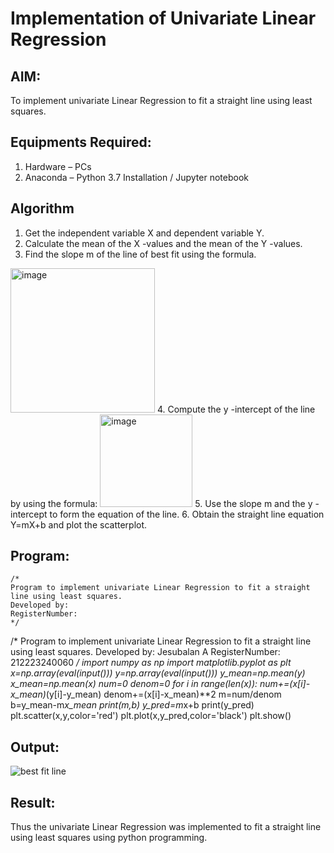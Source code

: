 # Implementation of Univariate Linear Regression
## AIM:
To implement univariate Linear Regression to fit a straight line using least squares.

## Equipments Required:
1. Hardware – PCs
2. Anaconda – Python 3.7 Installation / Jupyter notebook

## Algorithm
1. Get the independent variable X and dependent variable Y.
2. Calculate the mean of the X -values and the mean of the Y -values.
3. Find the slope m of the line of best fit using the formula. 
<img width="231" alt="image" src="https://user-images.githubusercontent.com/93026020/192078527-b3b5ee3e-992f-46c4-865b-3b7ce4ac54ad.png">
4. Compute the y -intercept of the line by using the formula:
<img width="148" alt="image" src="https://user-images.githubusercontent.com/93026020/192078545-79d70b90-7e9d-4b85-9f8b-9d7548a4c5a4.png">
5. Use the slope m and the y -intercept to form the equation of the line.
6. Obtain the straight line equation Y=mX+b and plot the scatterplot.

## Program:
```
/*
Program to implement univariate Linear Regression to fit a straight line using least squares.
Developed by: 
RegisterNumber:  
*/
```
/*
Program to implement univariate Linear Regression to fit a straight line using least squares.
Developed by: Jesubalan A
RegisterNumber:  212223240060
*/
import numpy as np
import matplotlib.pyplot as plt
x=np.array(eval(input()))
y=np.array(eval(input()))
y_mean=np.mean(y)
x_mean=np.mean(x)
num=0
denom=0
for i in range(len(x)):
    num+=(x[i]-x_mean)*(y[i]-y_mean)
    denom+=(x[i]-x_mean)**2
m=num/denom
b=y_mean-m*x_mean
print(m,b)
y_pred=m*x+b
print(y_pred)
plt.scatter(x,y,color='red')
plt.plot(x,y_pred,color='black')
plt.show()

## Output:
![best fit line](sam.png)


## Result:
Thus the univariate Linear Regression was implemented to fit a straight line using least squares using python programming.

